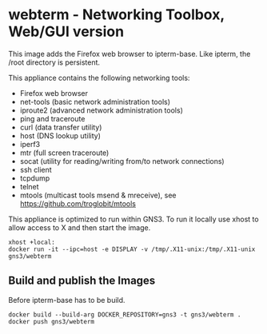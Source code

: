 # webterm - Networking Toolbox, Web/GUI version

This image adds the Firefox web browser to ipterm-base.
Like ipterm, the /root directory is persistent.

This appliance contains the following networking tools:

- Firefox web browser
- net-tools (basic network administration tools)
- iproute2 (advanced network administration tools)
- ping and traceroute
- curl (data transfer utility)
- host (DNS lookup utility)
- iperf3
- mtr (full screen traceroute)
- socat (utility for reading/writing from/to network connections)
- ssh client
- tcpdump
- telnet
- mtools (multicast tools msend & mreceive),
  see https://github.com/troglobit/mtools

This appliance is optimized to run within GNS3.
To run it locally use xhost to allow access to X and
then start the image.

```text
xhost +local:
docker run -it --ipc=host -e DISPLAY -v /tmp/.X11-unix:/tmp/.X11-unix gns3/webterm
```

## Build and publish the Images

Before ipterm-base has to be build.

```
docker build --build-arg DOCKER_REPOSITORY=gns3 -t gns3/webterm .
docker push gns3/webterm
```
